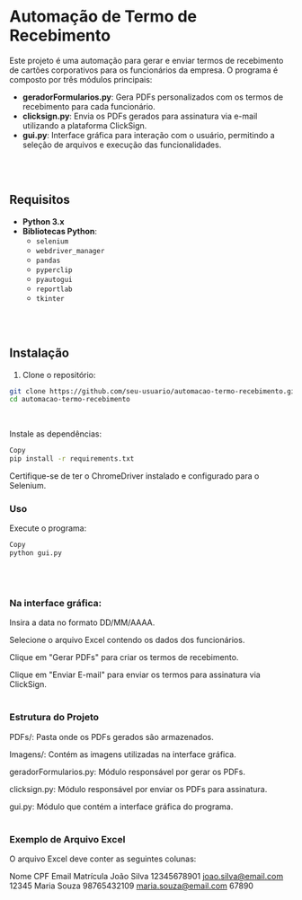 # Automação de Termo de Recebimento

Este projeto é uma automação para gerar e enviar termos de recebimento de cartões corporativos para os funcionários da empresa. O programa é composto por três módulos principais:

- **geradorFormularios.py**: Gera PDFs personalizados com os termos de recebimento para cada funcionário.
- **clicksign.py**: Envia os PDFs gerados para assinatura via e-mail utilizando a plataforma ClickSign.
- **gui.py**: Interface gráfica para interação com o usuário, permitindo a seleção de arquivos e execução das funcionalidades.
<br/>
<br/>

## Requisitos

- **Python 3.x**
- **Bibliotecas Python**:
  - `selenium`
  - `webdriver_manager`
  - `pandas`
  - `pyperclip`
  - `pyautogui`
  - `reportlab`
  - `tkinter`
<br/>
<br/>

## Instalação

1. Clone o repositório:
 ```bash
 git clone https://github.com/seu-usuario/automacao-termo-recebimento.git
 cd automacao-termo-recebimento
```
<br/>

Instale as dependências:

```bash
Copy
pip install -r requirements.txt
```

Certifique-se de ter o ChromeDriver instalado e configurado para o Selenium.

### Uso
Execute o programa:

```bash
Copy
python gui.py
```
<br/>
<br/>

### Na interface gráfica:

Insira a data no formato DD/MM/AAAA.

Selecione o arquivo Excel contendo os dados dos funcionários.

Clique em "Gerar PDFs" para criar os termos de recebimento.

Clique em "Enviar E-mail" para enviar os termos para assinatura via ClickSign.
<br/>
<br/>

### Estrutura do Projeto
PDFs/: Pasta onde os PDFs gerados são armazenados.

Imagens/: Contém as imagens utilizadas na interface gráfica.

geradorFormularios.py: Módulo responsável por gerar os PDFs.

clicksign.py: Módulo responsável por enviar os PDFs para assinatura.

gui.py: Módulo que contém a interface gráfica do programa.
<br/>
<br/>

### Exemplo de Arquivo Excel
O arquivo Excel deve conter as seguintes colunas:

Nome	CPF	Email	Matrícula
João Silva	12345678901	joao.silva@email.com	12345
Maria Souza	98765432109	maria.souza@email.com	67890
